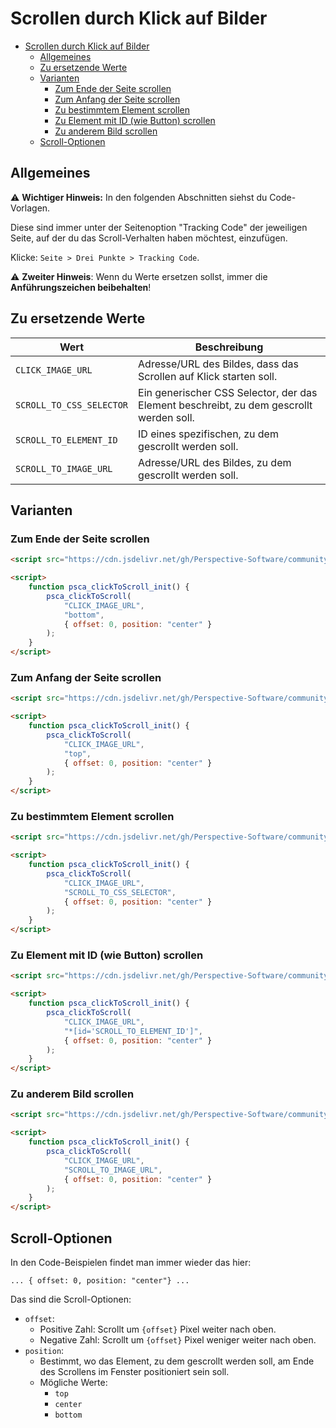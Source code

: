 # Scrollen durch Klick auf Bilder

<!-- TOC -->
* [Scrollen durch Klick auf Bilder](#scrollen-durch-klick-auf-bilder)
  * [Allgemeines](#allgemeines)
  * [Zu ersetzende Werte](#zu-ersetzende-werte)
  * [Varianten](#varianten)
    * [Zum Ende der Seite scrollen](#zum-ende-der-seite-scrollen)
    * [Zum Anfang der Seite scrollen](#zum-anfang-der-seite-scrollen)
    * [Zu bestimmtem Element scrollen](#zu-bestimmtem-element-scrollen)
    * [Zu Element mit ID (wie Button) scrollen](#zu-element-mit-id-wie-button-scrollen)
    * [Zu anderem Bild scrollen](#zu-anderem-bild-scrollen)
  * [Scroll-Optionen](#scroll-optionen)
<!-- TOC -->

## Allgemeines

⚠️ **Wichtiger Hinweis:** In den folgenden Abschnitten siehst du Code-Vorlagen.

Diese sind immer unter der Seitenoption "Tracking Code" der jeweiligen Seite, auf der du
das Scroll-Verhalten haben möchtest, einzufügen.

Klicke: `Seite > Drei Punkte > Tracking Code`.

⚠️ **Zweiter Hinweis**: Wenn du Werte ersetzen sollst, immer die **Anführungszeichen beibehalten**!

## Zu ersetzende Werte

| Wert                     | Beschreibung                                                                            |
|--------------------------|-----------------------------------------------------------------------------------------|
| `CLICK_IMAGE_URL`        | Adresse/URL des Bildes, dass das Scrollen auf Klick starten soll.                       |
| `SCROLL_TO_CSS_SELECTOR` | Ein generischer CSS Selector, der das Element beschreibt, zu dem gescrollt werden soll. |
| `SCROLL_TO_ELEMENT_ID`   | ID eines spezifischen, zu dem gescrollt werden soll.                                    |
| `SCROLL_TO_IMAGE_URL`    | Adresse/URL des Bildes, zu dem gescrollt werden soll.                                   |

## Varianten

### Zum Ende der Seite scrollen

```html
<script src="https://cdn.jsdelivr.net/gh/Perspective-Software/community-assets@1.1.0/scripts/clickToScroll.js"></script>

<script>
    function psca_clickToScroll_init() {
        psca_clickToScroll(
            "CLICK_IMAGE_URL",
            "bottom",
            { offset: 0, position: "center" }
        );
    }
</script>
```

### Zum Anfang der Seite scrollen

```html
<script src="https://cdn.jsdelivr.net/gh/Perspective-Software/community-assets@1.1.0/scripts/clickToScroll.js"></script>

<script>
    function psca_clickToScroll_init() {
        psca_clickToScroll(
            "CLICK_IMAGE_URL",
            "top",
            { offset: 0, position: "center" }
        );
    }
</script>
```

### Zu bestimmtem Element scrollen

```html
<script src="https://cdn.jsdelivr.net/gh/Perspective-Software/community-assets@1.1.0/scripts/clickToScroll.js"></script>

<script>
    function psca_clickToScroll_init() {
        psca_clickToScroll(
            "CLICK_IMAGE_URL",
            "SCROLL_TO_CSS_SELECTOR",
            { offset: 0, position: "center" }
        );
    }
</script>
```

### Zu Element mit ID (wie Button) scrollen

```html
<script src="https://cdn.jsdelivr.net/gh/Perspective-Software/community-assets@1.1.0/scripts/clickToScroll.js"></script>

<script>
    function psca_clickToScroll_init() {
        psca_clickToScroll(
            "CLICK_IMAGE_URL",
            "*[id='SCROLL_TO_ELEMENT_ID']",
            { offset: 0, position: "center" }
        );
    }
</script>
```

### Zu anderem Bild scrollen

```html
<script src="https://cdn.jsdelivr.net/gh/Perspective-Software/community-assets@1.1.0/scripts/clickToScroll.js"></script>

<script>
    function psca_clickToScroll_init() {
        psca_clickToScroll(
            "CLICK_IMAGE_URL",
            "SCROLL_TO_IMAGE_URL",
            { offset: 0, position: "center" }
        );
    }
</script>
```

## Scroll-Optionen

In den Code-Beispielen findet man immer wieder das hier:

```
... { offset: 0, position: "center"} ...
```

Das sind die Scroll-Optionen:

- `offset`:
  - Positive Zahl: Scrollt um `{offset}` Pixel weiter nach oben.
  - Negative Zahl: Scrollt um `{offset}` Pixel weniger weiter nach oben.
- `position`:
  - Bestimmt, wo das Element, zu dem gescrollt werden soll, am Ende des Scrollens im Fenster positioniert sein soll.
  - Mögliche Werte:
    - `top`
    - `center`
    - `bottom`
